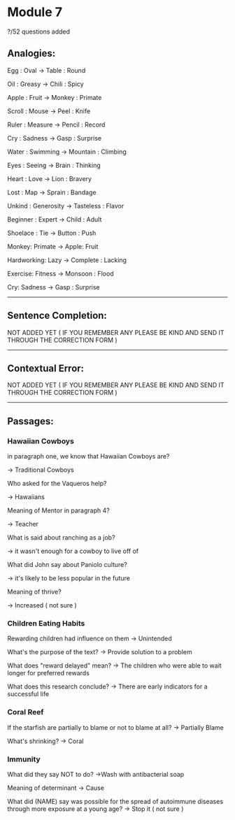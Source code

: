 # Module 7

?/52 questions added

## Analogies:

Egg : Oval -> Table : Round

Oil : Greasy -> Chili : Spicy

Apple : Fruit -> Monkey : Primate

Scroll : Mouse -> Peel : Knife

Ruler : Measure -> Pencil : Record

Cry : Sadness -> Gasp : Surprise

Water : Swimming -> Mountain : Climbing

Eyes : Seeing -> Brain : Thinking

Heart : Love -> Lion : Bravery

Lost : Map -> Sprain : Bandage

Unkind : Generosity -> Tasteless : Flavor

Beginner : Expert -> Child : Adult

Shoelace : Tie -> Button : Push

Monkey: Primate -> Apple: Fruit

Hardworking: Lazy -> Complete : Lacking

Exercise: Fitness -> Monsoon : Flood

Cry: Sadness -> Gasp : Surprise

---

## Sentence Completion:

NOT ADDED YET ( IF YOU REMEMBER ANY PLEASE BE KIND AND SEND IT THROUGH THE CORRECTION FORM )

---

## Contextual Error:

NOT ADDED YET ( IF YOU REMEMBER ANY PLEASE BE KIND AND SEND IT THROUGH THE CORRECTION FORM )

---

## Passages:

### Hawaiian Cowboys

in paragraph one, we know that Hawaiian Cowboys are?

-> Traditional Cowboys

Who asked for the Vaqueros help?

-> Hawaiians

Meaning of Mentor in paragraph 4?

-> Teacher

What is said about ranching as a job?

-> it wasn't enough for a cowboy to live off of

What did John say about Paniolo culture? 

-> it's likely to be less popular in the future

Meaning of thrive?

-> Increased ( not sure )

### Children Eating Habits

Rewarding children had influence on them
-> Unintended

What's the purpose of the text?
-> Provide solution to a problem

What does "reward delayed" mean?
-> The children who were able to wait longer for preferred rewards

What does this research conclude?
-> There are early indicators for a successful life

### Coral Reef

If the starfish are partially to blame or not to blame at all?
-> Partially Blame

What's shrinking?
-> Coral

### Immunity

What did they say NOT to do?
->Wash with antibacterial soap

Meaning of determinant
-> Cause

What did (NAME) say was possible for the spread of autoimmune diseases through more exposure at a young age?
-> Stop it ( not sure )
